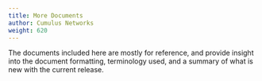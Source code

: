 ```yaml
---
title: More Documents
author: Cumulus Networks
weight: 620
---
```

The documents included here are mostly for reference, and provide insight into the document formatting, terminology used, and a summary of what is new with the current release.